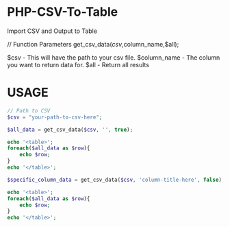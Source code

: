 # PHP-CSV-To-Table
Import CSV and Output to Table

// Function Parameters
get_csv_data($csv,$column_name,$all);

$csv - This will have the path to your csv file.
$column_name - The column you want to return data for.
$all - Return all results


# USAGE

```php
// Path to CSV
$csv = "your-path-to-csv-here";

$all_data = get_csv_data($csv, '', true);

echo '<table>';
foreach($all_data as $row){
	echo $row;
}
echo '</table>';

$specific_column_data = get_csv_data($csv, 'column-title-here', false);

echo '<table>';
foreach($all_data as $row){
	echo $row;
}
echo '</table>';
```
